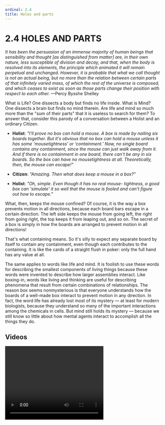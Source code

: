 ```yaml
---
ordinal: 2.4
title: Holes and parts
---
```


# 2.4 HOLES AND PARTS

_It has been the persuasion of an immense majority of human beings that sensibility and thought [as distinguished from matter] are, in their own nature, less susceptible of division and decay, and that, when the body is resolved into its elements, the principle which animated it will remain perpetual and unchanged. However, it is probable that what we call thought is not an actual being, but no more than the relation between certain parts of that infinitely varied mass, of which the rest of the universe is composed, and which ceases to exist as soon as those parts change their position with respect to each other._ &mdash;Percy Bysshe Shelley

What is Life? One dissects a body but finds no life inside. What is Mind? One dissects a brain but finds no mind therein. Are life and mind so much more than the "sum of their parts" that it is useless to search for them? To answer that, consider this parody of a conversation between a Holist and an ordinary Citizen.

- **Holist**: _"I'll prove no box can hold a mouse. A box is made by nailing six boards together. But it's obvious that no box can hold a mouse unless it has some &lsquo;mousetightness&rsquo; or &lsquo;containment.&rsquo; Now, no single board contains any containment, since the mouse can just walk away from it. And if there is no containment in one board, there can't be any in six boards. So the box can have no mousetightness at all. Theoretically, then, the mouse can escape!"_

- **Citizen**: _"Amazing. Then what does keep a mouse in a box?"_

- **Holist**: _"Oh, simple. Even though it has no real mouse- tightness, a good box can 'simulate' it so well that the mouse is fooled and can't figure out how to escape."_

What, then, keeps the mouse confined? Of course, it is the way a box prevents motion in all directions, because each board bars escape in a certain direction. The left side keeps the mouse from going left, the right from going right, the top keeps it from leaping out, and so on. The secret of a box is simply in how the boards are arranged to prevent motion in all directions!

That's what containing means. So it's silly to expect any separate board by itself to contain any containment, even though each contributes to the containing. It is like the cards of a straight flush in poker: only the full hand has any value at all.

The same applies to words like life and mind. It is foolish to use these words for describing the smallest components of living things because these words were invented to describe how larger assemblies interact. Like boxing-in, words like living and thinking are useful for describing phenomena that result from certain combinations of relationships. The reason box seems nonmysterious is that everyone understands how the boards of a well-made box interact to prevent motion in any direction. In fact, the word life has already lost most of its mystery &mdash; at least for modern biologists, because they understand so many of the important interactions among the chemicals in cells. But mind still holds its mystery &mdash; because we still know so little about how mental agents interact to accomplish all the things they do.

## Videos

<video width="320" height="240" controls>
  <source src="/video/02.4 Secret of Life.mp4" type="video/mp4">
  Your browser does not support the video tag.
</video>
